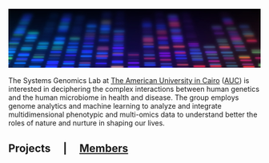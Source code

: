![Systems Genomics Lab](images/dna.jpg)

The Systems Genomics Lab at [The American University in Cairo](https://www.aucegypt.edu/) ([AUC](https://www.aucegypt.edu/)) is interested in deciphering the complex interactions between human genetics and the human microbiome in health and disease. The group employs genome analytics and machine learning to analyze and integrate multidimensional phenotypic and multi-omics data to understand better the roles of nature and nurture in shaping our lives.

## Projects&nbsp;&nbsp;&nbsp;&nbsp;&nbsp;|&nbsp;&nbsp;&nbsp;&nbsp;&nbsp;[Members](/members)
